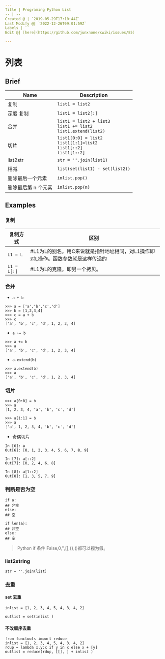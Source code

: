 ```yaml
---
Title | Programing Python List
-- | --
Created @ | `2019-05-29T17:10:44Z`
Last Modify @| `2022-12-26T09:01:59Z`
Labels | ``
Edit @| [here](https://github.com/junxnone/xwiki/issues/85)

---
```

# 列表

## Brief

Name | Description
-- | --
复制 | `list1 = list2`
深度 复制 | `list1 = list2[:]`
合并 | `list1 = list2 + list3`<br> `list1 += list2` <br> `list1.extend(list2)`
切片 | `list1[0:0] = list2`<br>`list1[1:1]=list2`<br>`list1[::2]`<br>`list1[1::2]`
list2str | `str = ''.join(list1)`
相减 | `list(set(list1) - set(list2))`
删除最后一个元素 | `inlist.pop()`
删除最后第 n 个元素 | `inlist.pop(n)`

## Examples
### 复制

复制方式 | 区别
-- | --
`L1 = L`  |    #L1为L的别名，用C来说就是指针地址相同，对L1操作即对L操作。函数参数就是这样传递的
`L1 = L[:]` |  #L1为L的克隆，即另一个拷贝。

### 合并

- `a + b`

```
>>> a = ['a','b','c','d']
>>> b = [1,2,3,4]
>>> c = a + b
>>> c
['a', 'b', 'c', 'd', 1, 2, 3, 4]
```

- `a += b`

```
>>> a += b
>>> a
['a', 'b', 'c', 'd', 1, 2, 3, 4]
```

- `a.extend(b)`

```
>>> a.extend(b)
>>> a
['a', 'b', 'c', 'd', 1, 2, 3, 4]
```

### 切片

```
>>> a[0:0] = b
>>> a
[1, 2, 3, 4, 'a', 'b', 'c', 'd']
```

```
>>> a[1:1] = b
>>> a
['a', 1, 2, 3, 4, 'b', 'c', 'd']
```

- 奇偶切片

```
In [6]: a
Out[6]: [0, 1, 2, 3, 4, 5, 6, 7, 8, 9]

In [7]: a[::2]
Out[7]: [0, 2, 4, 6, 8]

In [8]: a[1::2]
Out[8]: [1, 3, 5, 7, 9]
```


### 判断是否为空

```
if a:
## 非空
else:
## 空
```
```
if len(a):
## 非空
else:
## 空
```

>Python if 条件 False,0,'',[],{},()都可以视为假。

### list2string

```
str = ''.join(list)
```

### 去重

#### set 去重

```
inlist = [1, 2, 3, 4, 5, 4, 3, 4, 2]

outlist = set(inlist )
```

#### 不改顺序去重
```
from functools import reduce
inlist = [1, 2, 3, 4, 5, 4, 3, 4, 2]
rdup = lambda x,y:x if y in x else x + [y]
outlist = reduce(rdup, [[], ] + inlist )
```
